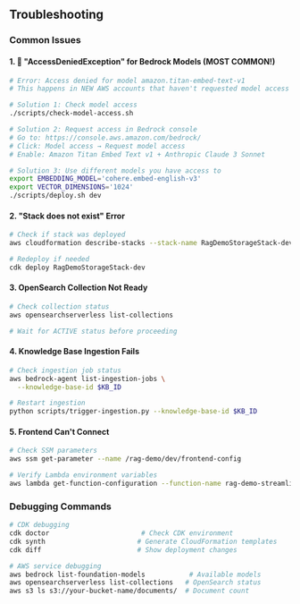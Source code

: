 ## Troubleshooting

### Common Issues

#### 1. 🚨 "AccessDeniedException" for Bedrock Models (MOST COMMON!)
```bash
# Error: Access denied for model amazon.titan-embed-text-v1
# This happens in NEW AWS accounts that haven't requested model access

# Solution 1: Check model access
./scripts/check-model-access.sh

# Solution 2: Request access in Bedrock console
# Go to: https://console.aws.amazon.com/bedrock/
# Click: Model access → Request model access
# Enable: Amazon Titan Embed Text v1 + Anthropic Claude 3 Sonnet

# Solution 3: Use different models you have access to
export EMBEDDING_MODEL='cohere.embed-english-v3'
export VECTOR_DIMENSIONS='1024'
./scripts/deploy.sh dev
```

#### 2. "Stack does not exist" Error
```bash
# Check if stack was deployed
aws cloudformation describe-stacks --stack-name RagDemoStorageStack-dev

# Redeploy if needed
cdk deploy RagDemoStorageStack-dev
```

#### 3. OpenSearch Collection Not Ready
```bash
# Check collection status
aws opensearchserverless list-collections

# Wait for ACTIVE status before proceeding
```

#### 4. Knowledge Base Ingestion Fails
```bash
# Check ingestion job status
aws bedrock-agent list-ingestion-jobs \
  --knowledge-base-id $KB_ID

# Restart ingestion
python scripts/trigger-ingestion.py --knowledge-base-id $KB_ID
```

#### 5. Frontend Can't Connect
```bash
# Check SSM parameters
aws ssm get-parameter --name /rag-demo/dev/frontend-config

# Verify Lambda environment variables
aws lambda get-function-configuration --function-name rag-demo-streamlit-app-dev
```

### Debugging Commands
```bash
# CDK debugging
cdk doctor                       # Check CDK environment
cdk synth                       # Generate CloudFormation templates
cdk diff                        # Show deployment changes

# AWS service debugging  
aws bedrock list-foundation-models           # Available models
aws opensearchserverless list-collections   # OpenSearch status
aws s3 ls s3://your-bucket-name/documents/  # Document count
```
